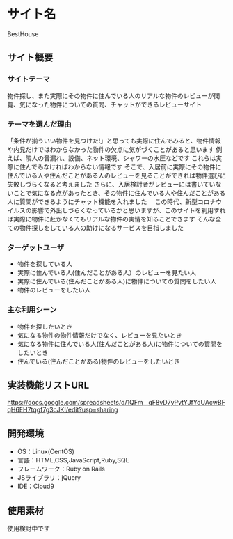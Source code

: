 # サイト名
BestHouse


## サイト概要
### サイトテーマ
物件探し、また実際にその物件に住んでいる人のリアルな物件のレビューが閲覧、気になった物件についての質問、チャットができるレビューサイト


### テーマを選んだ理由
「条件が揃ういい物件を見つけた!」と思っても実際に住んでみると、物件情報や内見だけではわからなかった物件の欠点に気がづくことがあると思います
例えば、隣人の音漏れ、設備、ネット環境、シャワーの水圧などです
これらは実際に住んでみなければわからない情報です
そこで、入居前に実際にその物件に住んでいる人や住んだことがある人のレビューを見ることができれば物件選びに失敗しづらくなると考えました
さらに、入居検討者がレビューには書いていないことで気になる点があったとき、その物件に住んでいる人や住んだことがある人に質問ができるようにチャット機能を入れました
　この時代、新型コロナウイルスの影響で外出しづらくなっているかと思いますが、このサイトを利用すれば実際に物件に赴かなくてもリアルな物件の実情を知ることできます
そんな全ての物件探しをしている人の助けになるサービスを目指しました


### ターゲットユーザ
- 物件を探している人
- 実際に住んでいる人(住んだことがある人）のレビューを見たい人
- 実際に住んでいる(住んだことがある人)に物件についての質問をしたい人
- 物件のレビューをしたい人


### 主な利用シーン
- 物件を探したいとき
- 気になる物件の物件情報だけでなく、レビューを見たいとき
- 気になる物件に住んでいる人(住んだことがある人)に物件についての質問をしたいとき
- 住んでいる(住んだことがある)物件のレビューをしたいとき


## 実装機能リストURL
https://docs.google.com/spreadsheets/d/1QFm__qF8vD7yPytYJfYdUAcwBFqH6EH7tqgf7g3cJKI/edit?usp=sharing


## 開発環境
- OS：Linux(CentOS)
- 言語：HTML,CSS,JavaScript,Ruby,SQL
- フレームワーク：Ruby on Rails
- JSライブラリ：jQuery
- IDE：Cloud9


## 使用素材
使用検討中です


